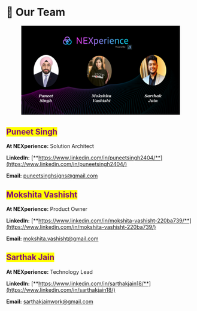 # 👬 Our Team

<figure><img src="../.gitbook/assets/NEXperience Pitch Deck (3).png" alt=""><figcaption></figcaption></figure>

## <mark style="color:purple;">Puneet Singh</mark>

**At NEXperience:** Solution Architect&#x20;

**LinkedIn:** [**https://www.linkedin.com/in/puneetsingh2404/**](https://www.linkedin.com/in/puneetsingh2404/)

**Email:** puneetsinghsigns@gmail.com

## <mark style="color:purple;">Mokshita Vashisht</mark>

**At NEXperience:** Product Owner

**LinkedIn:** [**https://www.linkedin.com/in/mokshita-vashisht-220ba739/**](https://www.linkedin.com/in/mokshita-vashisht-220ba739/)

**Email:** mokshita.vashisht@gmail.com

## <mark style="color:purple;">Sarthak Jain</mark>

**At NEXperience:** Technology Lead&#x20;

**LinkedIn:** [**https://www.linkedin.com/in/sarthakjain18/**](https://www.linkedin.com/in/sarthakjain18/)

**Email:** sarthakjainwork@gmail.com
